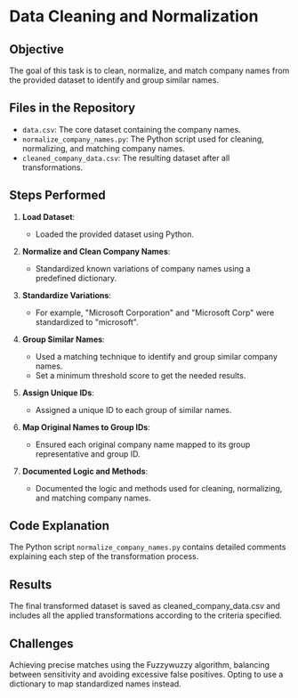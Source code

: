 # Data Cleaning and Normalization

## Objective
The goal of this task is to clean, normalize, and match company names from the provided dataset to identify and group similar names.

## Files in the Repository

- `data.csv`: The core dataset containing the company names.
- `normalize_company_names.py`: The Python script used for cleaning, normalizing, and matching company names.
- `cleaned_company_data.csv`: The resulting dataset after all transformations.

## Steps Performed

1. **Load Dataset**:
   - Loaded the provided dataset using Python.

2. **Normalize and Clean Company Names**:
   - Standardized known variations of company names using a predefined dictionary.

3. **Standardize Variations**:
   - For example, "Microsoft Corporation" and "Microsoft Corp" were standardized to "microsoft".

4. **Group Similar Names**:
   - Used a matching technique to identify and group similar company names.
   - Set a minimum threshold score to get the needed results.

5. **Assign Unique IDs**:
   - Assigned a unique ID to each group of similar names.

6. **Map Original Names to Group IDs**:
   - Ensured each original company name mapped to its group representative and group ID.

7. **Documented Logic and Methods**:
   - Documented the logic and methods used for cleaning, normalizing, and matching company names.


## Code Explanation

The Python script `normalize_company_names.py` contains detailed comments explaining each step of the transformation process.

## Results
The final transformed dataset is saved as cleaned_company_data.csv and includes all the applied transformations according to the criteria specified.

## Challenges
Achieving precise matches using the Fuzzywuzzy algorithm, balancing between sensitivity and avoiding excessive false positives.
Opting to use a dictionary to map standardized names instead.

